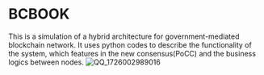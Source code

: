 # BCBOOK
This is a simulation of a hybrid architecture for government-mediated blockchain network. It uses python codes to describe the functionality of the system, which features in the new consensus(PoCC) and the business logics between nodes.
![QQ_1726002989016](https://github.com/user-attachments/assets/6ab88427-1756-497c-a00a-01d1ce65caa9)
